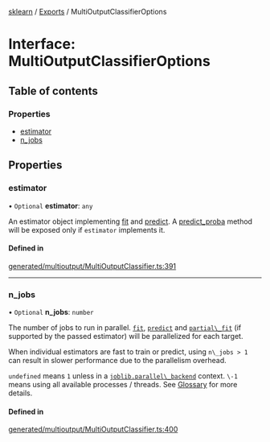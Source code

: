 [sklearn](../readme.md) / [Exports](../modules.md) / MultiOutputClassifierOptions

# Interface: MultiOutputClassifierOptions

## Table of contents

### Properties

- [estimator](MultiOutputClassifierOptions.md#estimator)
- [n\_jobs](MultiOutputClassifierOptions.md#n_jobs)

## Properties

### estimator

• `Optional` **estimator**: `any`

An estimator object implementing [fit](../../glossary.html#term-fit) and [predict](../../glossary.html#term-predict). A [predict\_proba](../../glossary.html#term-predict_proba) method will be exposed only if `estimator` implements it.

#### Defined in

[generated/multioutput/MultiOutputClassifier.ts:391](https://github.com/transitive-bullshit/scikit-learn-ts/blob/367336a/packages/sklearn/src/generated/multioutput/MultiOutputClassifier.ts#L391)

___

### n\_jobs

• `Optional` **n\_jobs**: `number`

The number of jobs to run in parallel. [`fit`](#sklearn.multioutput.MultiOutputClassifier.fit "sklearn.multioutput.MultiOutputClassifier.fit"), [`predict`](#sklearn.multioutput.MultiOutputClassifier.predict "sklearn.multioutput.MultiOutputClassifier.predict") and [`partial\_fit`](#sklearn.multioutput.MultiOutputClassifier.partial_fit "sklearn.multioutput.MultiOutputClassifier.partial_fit") (if supported by the passed estimator) will be parallelized for each target.

When individual estimators are fast to train or predict, using `n\_jobs > 1` can result in slower performance due to the parallelism overhead.

`undefined` means `1` unless in a [`joblib.parallel\_backend`](https://joblib.readthedocs.io/en/latest/parallel.html#joblib.parallel_backend "(in joblib v1.3.0.dev0)") context. `\-1` means using all available processes / threads. See [Glossary](../../glossary.html#term-n_jobs) for more details.

#### Defined in

[generated/multioutput/MultiOutputClassifier.ts:400](https://github.com/transitive-bullshit/scikit-learn-ts/blob/367336a/packages/sklearn/src/generated/multioutput/MultiOutputClassifier.ts#L400)
